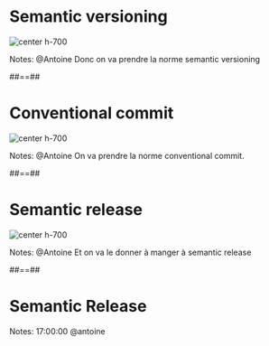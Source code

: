<!-- .slide: class="full-center" -->

# Semantic versioning

![center h-700](./assets/images/fusion_goten.png)

Notes: @Antoine
Donc on va prendre la norme semantic versioning

##==##
<!-- .slide: class="full-center" -->

# Conventional commit

![center h-700](./assets/images/fusion_trunk.png)

Notes: @Antoine
On va prendre la norme conventional commit. 

##==##
<!-- .slide: -->

# Semantic release

![center h-700](./assets/images/fusion_fusion.png)

Notes: @Antoine
Et on va le donner à manger à semantic release

##==##

<!-- .slide: class="transition bg-pink" -->
# Semantic Release


Notes: 17:00:00 @antoine
